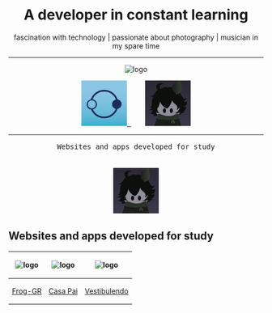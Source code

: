 
<h1 align="center">A developer in constant learning</h1>
<p align="center" > fascination with technology | passionate about photography | musician in my spare time </p>

<hr>

<p align="center" >
  <img width="200"src="https://www.pngmart.com/files/10/Download-On-The-App-Store-PNG-Transparent-Image.png" alt="logo">
</p> 

<p align="center">
  <kbd>
      <a href="https://apps.apple.com/br/app/dias-até/id6443549152" target="_blank">
        <img width="90" src="https://github.com/NatanCR/Dias_ate/blob/main/DateExample/DateExample/Assets.xcassets/AppIcon.appiconset/1024.png" alt="logo">
       </a>
  </kbd>
  &nbsp;&nbsp;&nbsp;&nbsp;&nbsp;&nbsp;
  <kbd>
     <a href="https://apps.apple.com/br/app/last-leaf/id1658436580">
      <img width="90" src="https://raw.githubusercontent.com/oManhattan/MiniChallenge002/main/MiniChallenge002%20Shared/Assets.xcassets/AppIcon.appiconset/1024.png" alt="logo">
      </a>
   </kbd>
</p>

    
<hr>

<p align="center">
  <kbd>
    <kbd>Websites and apps developed for study</kbd>
    <br>
    <br>
    <br>
    <kbd>
      <a href="https://apps.apple.com/br/app/last-leaf/id1658436580">
      <img width="90" src="https://raw.githubusercontent.com/oManhattan/MiniChallenge002/main/MiniChallenge002%20Shared/Assets.xcassets/AppIcon.appiconset/1024.png" alt="logo">
      </a>
    </kbd>
    
  </kbd>
  <kbd>
    <kbd></kbd>
    <kbd></kbd>
  </kbd>
  
</p>



<h2>Websites and apps developed for study</h2>


<table>
  <thead>
  <th>
    <p>
    <img width="90" src="http://froggr.com.br/wp-content/uploads/2020/01/Logo_Frog-Atualizado-1-e1579896469461.png" alt="logo">
    </p>
  </th>
    <th>
    <p align="center">
    <img width="90" src="https://associacao-casa-do-pai.vercel.app/imagens/logoACasaDoPai.png" alt="logo">
    </p>
  </th>
  <th>
    <p align="center">
    <img width="90" src="https://github.com/Bruno-Lafayette/nano_3/blob/main/nano_3/nano_3/Assets.xcassets/AppIcon.appiconset/1024.png" alt="logo">
    </p>
  </th>
  <tbody>
  <tr>
    <td>
    <p align="center">
      <a target="blanck" href="https://froggr.com.br"> Frog-GR</a>
    </p>
    </td>
    <td>
    <p align="center">
      <a target="blanck" href="https://associacao-casa-do-pai.vercel.app"> Casa Pai </a>
    </p>
    </td>
    <td>
    <p align="center">
      <a target="blanck" href="https://associacao-casa-do-pai.vercel.app"> Vestibulendo </a>
    </p>
    </td>
  </tr>
    </table>
  






                                                                                                                      



<!--
[![](http://froggr.com.br/wp-content/uploads/2020/01/Logo_Frog-Atualizado-1-e1579896469461.png)](https://www.instagram.com/anushkawijegoonawardana97/)
-->


